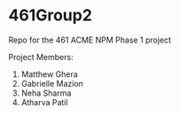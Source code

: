 # 461Group2
Repo for the 461 ACME NPM Phase 1 project

Project Members:
1. Matthew Ghera
2. Gabrielle Mazion
3. Neha Sharma
4. Atharva Patil 
